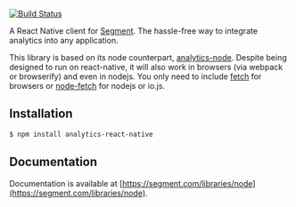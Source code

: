 [![Build Status](https://travis-ci.org/neiker/analytics-react-native.svg?branch=feature%2Ftravis)](https://travis-ci.org/neiker/analytics-react-native)

A React Native client for [Segment](https://segment.com). The hassle-free way to integrate analytics into any application.

This library is based on its node counterpart, [analytics-node](https://github.com/segmentio/analytics-node). Despite being designed to run on react-native, it will also work in browsers (via webpack or browserify) and even in nodejs. You only need to include [fetch](https://github.com/github/fetch) for browsers or [node-fetch](https://github.com/bitinn/node-fetch) for nodejs or io.js.

## Installation

```bash
$ npm install analytics-react-native
```

## Documentation

Documentation is available at [https://segment.com/libraries/node](https://segment.com/libraries/node).
